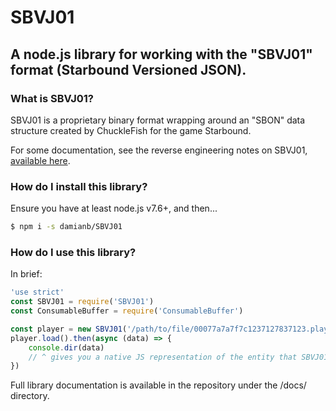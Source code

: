 # SBVJ01

## A node.js library for working with the "SBVJ01" format (Starbound Versioned JSON).

### What is SBVJ01?

SBVJ01 is a proprietary binary format wrapping around an "SBON" data structure created by ChuckleFish for the game Starbound.

For some documentation, see the reverse engineering notes on SBVJ01, [available here](https://github.com/blixt/py-starbound/blob/master/FORMATS.md#sbvj01).

### How do I install this library?

Ensure you have at least node.js v7.6+, and then...

``` bash
$ npm i -s damianb/SBVJ01
```

### How do I use this library?

In brief:

``` js
'use strict'
const SBVJ01 = require('SBVJ01')
const ConsumableBuffer = require('ConsumableBuffer')

const player = new SBVJ01('/path/to/file/00077a7a7f7c1237127837123.player')
player.load().then(async (data) => {
	console.dir(data)
	// ^ gives you a native JS representation of the entity that SBVJ01 just read.
})
```

Full library documentation is available in the repository under the /docs/ directory.